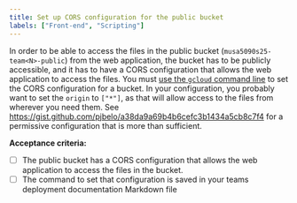 ```yaml
---
title: Set up CORS configuration for the public bucket
labels: ["Front-end", "Scripting"]
---
```


In order to be able to access the files in the public bucket (`musa5090s25-team<N>-public`) from the web application, the bucket has to be publicly accessible, and it has to have a CORS configuration that allows the web application to access the files. You must [use the `gcloud` command line](https://cloud.google.com/storage/docs/cors-configurations) to set the CORS configuration for a bucket. In your configuration, you probably want to set the `origin` to `["*"]`, as that will allow access to the files from wherever you need them. See https://gist.github.com/pjbelo/a38da9a69b4b6cefc3b1434a5cb8c7f4 for a permissive configuration that is more than sufficient.

**Acceptance criteria:**
- [ ] The public bucket has a CORS configuration that allows the web application to access the files in the bucket.
- [ ] The command to set that configuration is saved in your teams deployment documentation Markdown file